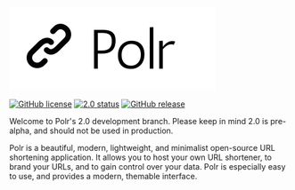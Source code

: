 ![Polr Logo](logo.png)

[![GitHub license](https://img.shields.io/badge/license-GPLv2%2B-blue.svg)](about/license)
[![2.0 status](https://img.shields.io/badge/devel-2.0-red.svg)](https://github.com/cydrobolt/polr/tree/2.0-dev)
[![GitHub release](https://img.shields.io/badge/stable-1.4.1-blue.svg)](https://github.com/cydrobolt/polr/releases)

Welcome to Polr's 2.0 development branch.
Please keep in mind 2.0 is pre-alpha, and should not be used in production.

Polr is a beautiful, modern, lightweight, and minimalist open-source URL shortening application. It allows you to host your own URL shortener, to brand your URLs, and to gain control over your data. Polr is especially easy to use, and provides a modern, themable interface.
